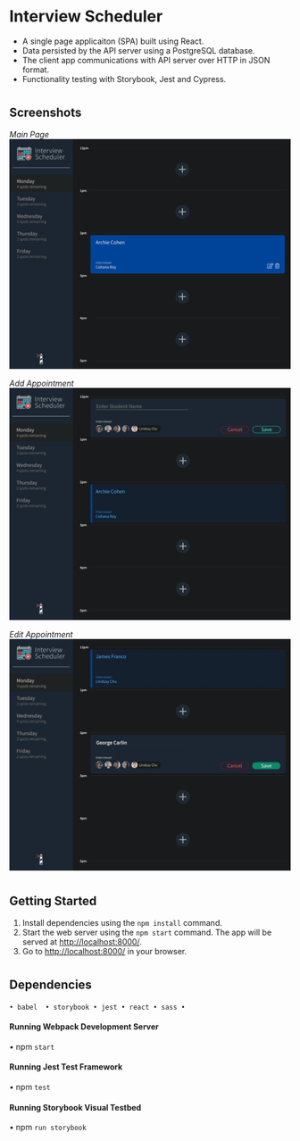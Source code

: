 
# Interview Scheduler
- A single page applicaiton (SPA) built using React.<br>
- Data persisted by the API server using a PostgreSQL database.<br>
- The client app communications with API server over HTTP in JSON format.<br>
- Functionality testing with Storybook, Jest and Cypress.

#
## Screenshots

*Main Page*
![Main Page](https://github.com/RickCarr/scheduler/blob/master/.storybook/docs/SchedulerMain.PNG?raw=true)

*Add Appointment*
![Add Appointment](https://github.com/RickCarr/scheduler/blob/master/.storybook/docs/SchedulerAdd.PNG?raw=true)

*Edit Appointment*
![Edit Appointment](https://github.com/RickCarr/scheduler/blob/master/.storybook/docs/SchedulerEdit.PNG?raw=true)

#
## Getting Started

1. Install dependencies using the `npm install` command.
2. Start the web server using the `npm start` command. The app will be served at <http://localhost:8000/>.
3. Go to <http://localhost:8000/> in your browser.


#
## Dependencies

`• babel  • storybook • jest • react • sass •`

#### Running Webpack Development Server

• npm  `start`


#### Running Jest Test Framework

• npm `test`


#### Running Storybook Visual Testbed
• npm `run storybook`


